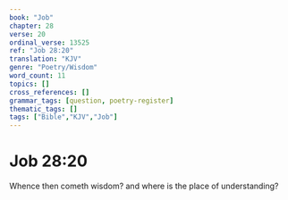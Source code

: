 ```yaml
---
book: "Job"
chapter: 28
verse: 20
ordinal_verse: 13525
ref: "Job 28:20"
translation: "KJV"
genre: "Poetry/Wisdom"
word_count: 11
topics: []
cross_references: []
grammar_tags: [question, poetry-register]
thematic_tags: []
tags: ["Bible","KJV","Job"]
---
```


# Job 28:20

Whence then cometh wisdom? and where is the place of understanding?
